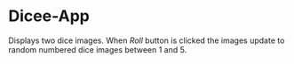 # Dicee-App
Displays two dice images.
When <i>Roll</i> button is clicked the images update to random numbered dice images between 1 and 5.
